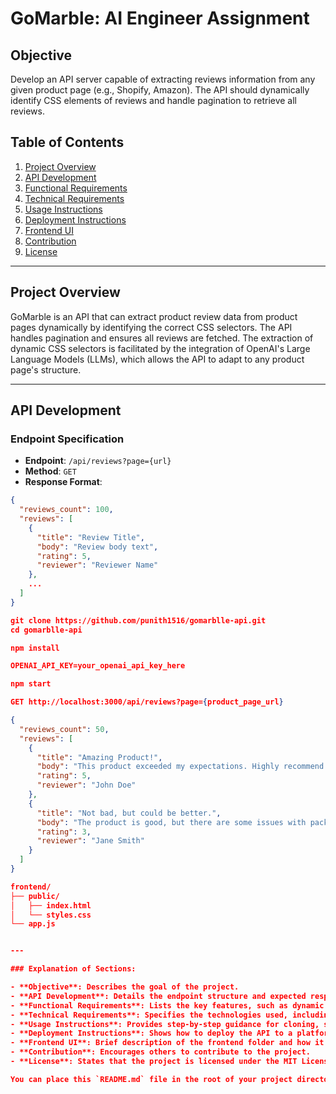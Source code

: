 # GoMarble: AI Engineer Assignment

## Objective

Develop an API server capable of extracting reviews information from any given product page (e.g., Shopify, Amazon). The API should dynamically identify CSS elements of reviews and handle pagination to retrieve all reviews.

## Table of Contents
1. [Project Overview](#project-overview)
2. [API Development](#api-development)
3. [Functional Requirements](#functional-requirements)
4. [Technical Requirements](#technical-requirements)
5. [Usage Instructions](#usage-instructions)
6. [Deployment Instructions](#deployment-instructions)
7. [Frontend UI](#frontend-ui)
8. [Contribution](#contribution)
9. [License](#license)

---

## Project Overview

GoMarble is an API that can extract product review data from product pages dynamically by identifying the correct CSS selectors. The API handles pagination and ensures all reviews are fetched. The extraction of dynamic CSS selectors is facilitated by the integration of OpenAI's Large Language Models (LLMs), which allows the API to adapt to any product page's structure.

---

## API Development

### Endpoint Specification

- **Endpoint**: `/api/reviews?page={url}`
- **Method**: `GET`
- **Response Format**:
  
```json
{
  "reviews_count": 100,
  "reviews": [
    {
      "title": "Review Title",
      "body": "Review body text",
      "rating": 5,
      "reviewer": "Reviewer Name"
    },
    ...
  ]
}

git clone https://github.com/punith1516/gomarblle-api.git
cd gomarblle-api

npm install

OPENAI_API_KEY=your_openai_api_key_here

npm start

GET http://localhost:3000/api/reviews?page={product_page_url}

{
  "reviews_count": 50,
  "reviews": [
    {
      "title": "Amazing Product!",
      "body": "This product exceeded my expectations. Highly recommend.",
      "rating": 5,
      "reviewer": "John Doe"
    },
    {
      "title": "Not bad, but could be better.",
      "body": "The product is good, but there are some issues with packaging.",
      "rating": 3,
      "reviewer": "Jane Smith"
    }
  ]
}

frontend/
├── public/
│   ├── index.html
│   └── styles.css
└── app.js


---

### Explanation of Sections:

- **Objective**: Describes the goal of the project.
- **API Development**: Details the endpoint structure and expected response format.
- **Functional Requirements**: Lists the key features, such as dynamic CSS identification and pagination handling.
- **Technical Requirements**: Specifies the technologies used, including Playwright and LLM integration.
- **Usage Instructions**: Provides step-by-step guidance for cloning, setting up, and running the application locally.
- **Deployment Instructions**: Shows how to deploy the API to a platform like Heroku.
- **Frontend UI**: Brief description of the frontend folder and how it integrates with the API.
- **Contribution**: Encourages others to contribute to the project.
- **License**: States that the project is licensed under the MIT License.

You can place this `README.md` file in the root of your project directory.
